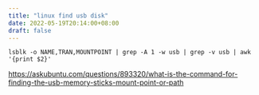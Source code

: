 ```yaml
---
title: "linux find usb disk"
date: 2022-05-19T20:14:00+08:00
draft: false
---
```




```
lsblk -o NAME,TRAN,MOUNTPOINT | grep -A 1 -w usb | grep -v usb | awk '{print $2}'
```


https://askubuntu.com/questions/893320/what-is-the-command-for-finding-the-usb-memory-sticks-mount-point-or-path


